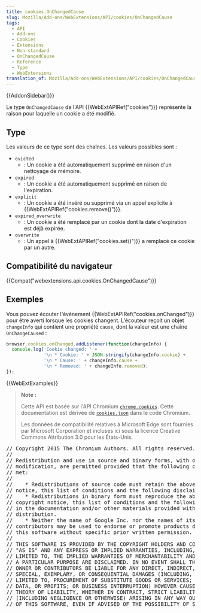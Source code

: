 ```yaml
---
title: cookies.OnChangedCause
slug: Mozilla/Add-ons/WebExtensions/API/cookies/OnChangedCause
tags:
  - API
  - Add-ons
  - Cookies
  - Extensions
  - Non-standard
  - OnChangedCause
  - Reference
  - Type
  - WebExtensions
translation_of: Mozilla/Add-ons/WebExtensions/API/cookies/OnChangedCause
---
```

{{AddonSidebar()}}

Le type `OnChangedCause` de l'API {{WebExtAPIRef("cookies")}} représente la raison pour laquelle un cookie a été modifié.

## Type

Les valeurs de ce type sont des chaînes. Les valeurs possibles sont :

- `evicted`
  - : Un cookie a été automatiquement supprimé en raison d'un nettoyage de mémoire.
- `expired`
  - : Un cookie a été automatiquement supprimé en raison de l'expiration.
- `explicit`
  - : Un cookie a été inséré ou supprimé via un appel explicite à {{WebExtAPIRef("cookies.remove()")}}.
- `expired_overwrite`
  - : Un cookie a été remplacé par un cookie dont la date d'expiration est déjà expirée.
- `overwrite`
  - : Un appel à {{WebExtAPIRef("cookies.set()")}} a remplacé ce cookie par un autre.

## Compatibilité du navigateur

{{Compat("webextensions.api.cookies.OnChangedCause")}}

## Exemples

Vous pouvez écouter l'événement {{WebExtAPIRef("cookies.onChanged")}} pour être averti lorsque les cookies changent. L'écouteur reçoit un objet  `changeInfo` qui contient une propriété `cause`, dont la valeur est une chaîne `OnChangeCaused` :

```js
browser.cookies.onChanged.addListener(function(changeInfo) {
  console.log('Cookie changed: ' +
              '\n * Cookie: ' + JSON.stringify(changeInfo.cookie) +
              '\n * Cause: ' + changeInfo.cause +
              '\n * Removed: ' + changeInfo.removed);
});
```

{{WebExtExamples}}

> **Note :**
>
> Cette API est basée sur l'API Chromium [`chrome.cookies`](https://developer.chrome.com/extensions/cookies). Cette documentation est dérivée de [`cookies.json`](https://chromium.googlesource.com/chromium/src/+/master/chrome/common/extensions/api/cookies.json) dans le code Chromium.
>
> Les données de compatibilité relatives à Microsoft Edge sont fournies par Microsoft Corporation et incluses ici sous la licence Creative Commons Attribution 3.0 pour les États-Unis.

<div class="hidden"><pre>// Copyright 2015 The Chromium Authors. All rights reserved.
//
// Redistribution and use in source and binary forms, with or without
// modification, are permitted provided that the following conditions are
// met:
//
//    * Redistributions of source code must retain the above copyright
// notice, this list of conditions and the following disclaimer.
//    * Redistributions in binary form must reproduce the above
// copyright notice, this list of conditions and the following disclaimer
// in the documentation and/or other materials provided with the
// distribution.
//    * Neither the name of Google Inc. nor the names of its
// contributors may be used to endorse or promote products derived from
// this software without specific prior written permission.
//
// THIS SOFTWARE IS PROVIDED BY THE COPYRIGHT HOLDERS AND CONTRIBUTORS
// "AS IS" AND ANY EXPRESS OR IMPLIED WARRANTIES, INCLUDING, BUT NOT
// LIMITED TO, THE IMPLIED WARRANTIES OF MERCHANTABILITY AND FITNESS FOR
// A PARTICULAR PURPOSE ARE DISCLAIMED. IN NO EVENT SHALL THE COPYRIGHT
// OWNER OR CONTRIBUTORS BE LIABLE FOR ANY DIRECT, INDIRECT, INCIDENTAL,
// SPECIAL, EXEMPLARY, OR CONSEQUENTIAL DAMAGES (INCLUDING, BUT NOT
// LIMITED TO, PROCUREMENT OF SUBSTITUTE GOODS OR SERVICES; LOSS OF USE,
// DATA, OR PROFITS; OR BUSINESS INTERRUPTION) HOWEVER CAUSED AND ON ANY
// THEORY OF LIABILITY, WHETHER IN CONTRACT, STRICT LIABILITY, OR TORT
// (INCLUDING NEGLIGENCE OR OTHERWISE) ARISING IN ANY WAY OUT OF THE USE
// OF THIS SOFTWARE, EVEN IF ADVISED OF THE POSSIBILITY OF SUCH DAMAGE.
</pre></div>
